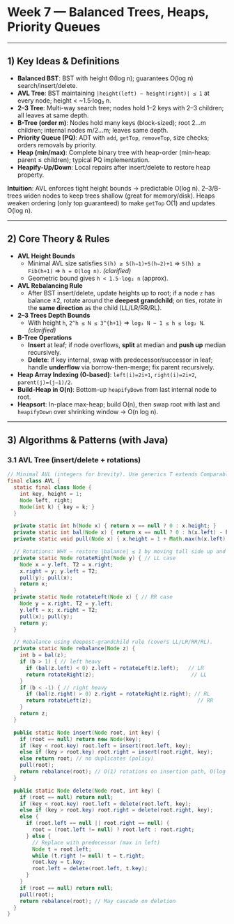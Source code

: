 # Week 7 — Balanced Trees, Heaps, Priority Queues

---

## 1) Key Ideas & Definitions
- **Balanced BST**: BST with height Θ(log n); guarantees O(log n) search/insert/delete.
- **AVL Tree**: BST maintaining `|height(left) − height(right)| ≤ 1` at every node; height < ~1.5·log₂ n.
- **2–3 Tree**: Multi-way search tree; nodes hold 1–2 keys with 2–3 children; all leaves at same depth.
- **B-Tree (order m)**: Nodes hold many keys (block-sized); root 2…m children; internal nodes m/2…m; leaves same depth.
- **Priority Queue (PQ)**: ADT with `add`, `getTop`, `removeTop`, size checks; orders removals by priority.
- **Heap (min/max)**: Complete binary tree with heap-order (min-heap: parent ≤ children); typical PQ implementation.
- **Heapify-Up/Down**: Local repairs after insert/delete to restore heap property.

**Intuition**: AVL enforces tight height bounds → predictable O(log n). 2–3/B-trees widen nodes to keep trees shallow (great for memory/disk). Heaps weaken ordering (only top guaranteed) to make `getTop` O(1) and updates O(log n).

---

## 2) Core Theory & Rules
- **AVL Height Bounds**
  - Minimal AVL size satisfies `S(h) ≥ S(h−1)+S(h−2)+1` ⇒ `S(h) ≥ Fib(h+1)` ⇒ `h = O(log n)`. *(clarified)*
  - Geometric bound gives `h < 1.5·log₂ n` (approx).
- **AVL Rebalancing Rule**
  - After BST insert/delete, update heights up to root; if a node `z` has balance ±2, rotate around the **deepest grandchild**; on ties, rotate in the **same direction** as the child (LL/LR/RR/RL).
- **2–3 Trees Depth Bounds**
  - With height `h`, `2^h ≤ N ≤ 3^{h+1}` ⇒ `log₃ N − 1 ≤ h ≤ log₂ N`. *(clarified)*
- **B-Tree Operations**
  - **Insert** at leaf; if node overflows, **split** at median and **push up** median recursively.
  - **Delete**: if key internal, swap with predecessor/successor in leaf; handle **underflow** via borrow-then-merge; fix parent recursively.
- **Heap Array Indexing (0-based)**: `left(i)=2i+1`, `right(i)=2i+2`, `parent(j)=(j−1)/2`.
- **Build-Heap in O(n)**: Bottom-up `heapifyDown` from last internal node to root.
- **Heapsort**: In-place max-heap; build O(n), then swap root with last and `heapifyDown` over shrinking window → O(n log n).

---

## 3) Algorithms & Patterns (with Java)

### 3.1 AVL Tree (insert/delete + rotations)
```java
// Minimal AVL (integers for brevity). Use generics T extends Comparable<T> in practice.
final class AVL {
  static final class Node {
    int key, height = 1;
    Node left, right;
    Node(int k) { key = k; }
  }

  private static int h(Node x) { return x == null ? 0 : x.height; }
  private static int bal(Node x) { return x == null ? 0 : h(x.left) - h(x.right); }
  private static void pull(Node x) { x.height = 1 + Math.max(h(x.left), h(x.right)); }

  // Rotations: WHY — restore |balance| ≤ 1 by moving tall side up and short side down.
  private static Node rotateRight(Node y) { // LL case
    Node x = y.left, T2 = x.right;
    x.right = y; y.left = T2;
    pull(y); pull(x);
    return x;
  }
  private static Node rotateLeft(Node x) { // RR case
    Node y = x.right, T2 = y.left;
    y.left = x; x.right = T2;
    pull(x); pull(y);
    return y;
  }

  // Rebalance using deepest-grandchild rule (covers LL/LR/RR/RL).
  private static Node rebalance(Node z) {
    int b = bal(z);
    if (b > 1) { // left heavy
      if (bal(z.left) < 0) z.left = rotateLeft(z.left);   // LR
      return rotateRight(z);                               // LL
    }
    if (b < -1) { // right heavy
      if (bal(z.right) > 0) z.right = rotateRight(z.right); // RL
      return rotateLeft(z);                                  // RR
    }
    return z;
  }

  public static Node insert(Node root, int key) {
    if (root == null) return new Node(key);
    if (key < root.key) root.left = insert(root.left, key);
    else if (key > root.key) root.right = insert(root.right, key);
    else return root; // no duplicates (policy)
    pull(root);
    return rebalance(root); // O(1) rotations on insertion path, O(log n) height updates
  }

  public static Node delete(Node root, int key) {
    if (root == null) return null;
    if (key < root.key) root.left = delete(root.left, key);
    else if (key > root.key) root.right = delete(root.right, key);
    else {
      if (root.left == null || root.right == null) {
        root = (root.left != null) ? root.left : root.right;
      } else {
        // Replace with predecessor (max in left)
        Node t = root.left;
        while (t.right != null) t = t.right;
        root.key = t.key;
        root.left = delete(root.left, t.key);
      }
    }
    if (root == null) return null;
    pull(root);
    return rebalance(root); // May cascade on deletion
  }
}
